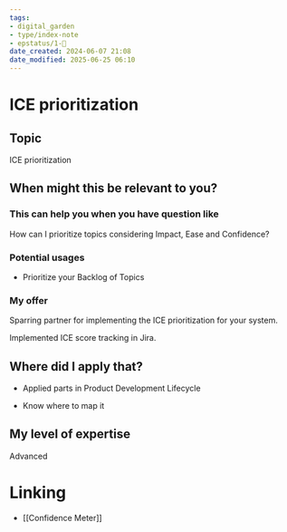 ```yaml
---
tags: 
- digital_garden
- type/index-note
- epstatus/1-🌱
date_created: 2024-06-07 21:08
date_modified: 2025-06-25 06:10
---
```

# ICE prioritization

## Topic

ICE prioritization

## When might this be relevant to you?

### This can help you when you have question like

How can I prioritize topics considering Impact, Ease and Confidence?

### Potential usages

-   Prioritize your Backlog of Topics

### My offer

Sparring partner for implementing the ICE prioritization for your system.

Implemented ICE score tracking in Jira.

## Where did I apply that?

-   Applied parts in Product Development Lifecycle
    
-   Know where to map it

## My level of expertise

Advanced

# Linking

+ [[Confidence Meter]]
